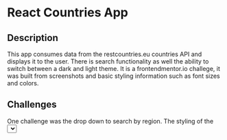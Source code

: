 # React Countries App

## Description
This app consumes data from the restcountries.eu countries API and displays it to the user. There is search functionality as well the ability to switch between a dark and light theme. It is a frontendmentor.io challege, it was built from screenshots and basic styling information such as font sizes and colors.

## Challenges
One challenge was the drop down to search by region. The styling of the <select> tage wasn't adequate to meet the design, so I had to import a package which created a custom mode customizable drop down.
